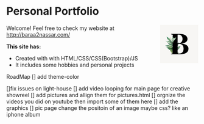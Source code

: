 # Personal Portfolio 

<img src="img/100pxtab_icon.png" align="right"
     alt="Baraa Logo" width="100" height="100">

Welcome! Feel free to check my website at http://baraa2nassar.com/

**This site has:**
* Created with with HTML/CSS/CSS(Bootstrap)/JS 
* It includes some hobbies and personal projects

RoadMap
[] add theme-color
> <meta name="theme-color" content="#317EFB"/>
[]fix issues on light-house
[] add video looping for main page for creative showreel
[] add pictures and allign them for pictures.html
[] orgnize the videos you did on youtube then import some of them here
[] add the graphics 
[] pic page change the positoin of an image maybe css? like an iphone album